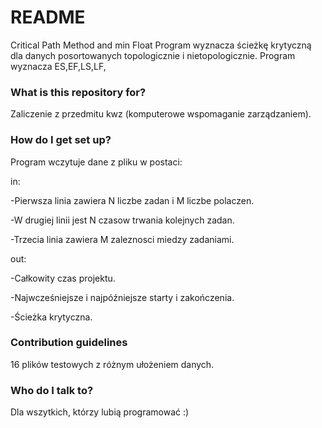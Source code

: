 # README #

Critical Path Method and min Float
Program wyznacza ścieżkę krytyczną dla danych posortowanych topologicznie i nietopologicznie.
Program wyznacza ES,EF,LS,LF, 

### What is this repository for? ###

Zaliczenie z przedmitu kwz (komputerowe wspomaganie zarządzaniem).

### How do I get set up? ###
Program wczytuje dane z pliku w postaci: 

in: 

-Pierwsza linia zawiera N liczbe zadan i M liczbe polaczen. 

-W drugiej linii jest N czasow trwania kolejnych zadan. 

-Trzecia linia zawiera M zaleznosci miedzy zadaniami.

out:

-Całkowity czas projektu.

-Najwcześniejsze i najpóźniejsze starty i zakończenia.

-Ścieżka krytyczna.



### Contribution guidelines ###

16 plików testowych z różnym ułożeniem danych.

### Who do I talk to? ###

Dla wszytkich, którzy lubią programować :)
